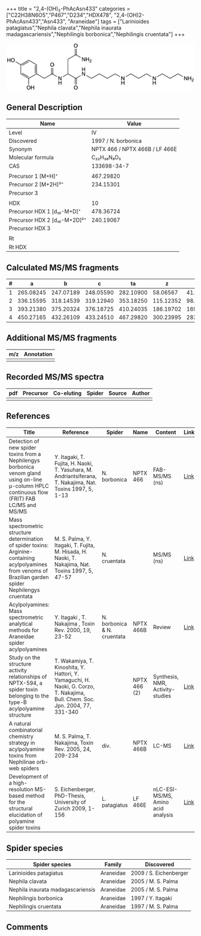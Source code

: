 +++
title = "2,4-(OH)₂-PhAcAsn433"
categories = ["C22H38N6O5","P467","D234","HDX478",
"2,4-(OH)2-PhAcAsn433","Asn433",
"Araneidae"]
tags = ["Larinioides patagiatus","Nephila clavata","Nephila inaurata madagascariensis","Nephilingis borbonica","Nephilingis cruentata"]
+++

![](/img/2-4-OH2-PhAcAsn433.png)

## General Description

| Name                         | Value                          |
|------------------------------|--------------------------------|
| Level                        | IV                             |
| Discovered                   | 1997 / N. borbonica            |
| Synonym                      | NPTX 466 / NPTX 466B / LF 466E |
| Molecular formula            | C₂₂H₃₈N₆O₅                     |
| CAS                          | 133698-34-7                    |
|                              |                                |
| Precursor 1 [M+H]⁺           | 467.29820                      |
| Precursor 2 [M+2H]²⁺         | 234.15301                      |
| Precursor 3                  |                                |
|                              |                                |
| HDX                          | 10                             |
| Precursor HDX 1 [d₁₀-M+D]⁺   | 478.36724                      |
| Precursor HDX 2 [d₁₀-M+2D]²⁺ | 240.19067                      |
| Precursor HDX 3              |                                |
|                              |                                |
| Rt                           |                                |
| Rt HDX                       |                                |

## Calculated MS/MS fragments

| # | a         | b         | c         | ta        | z         | y         | tz        |
|---|-----------|-----------|-----------|-----------|-----------|-----------|-----------|
| 1 | 265.08245 | 247.07189 | 248.05590 | 282.10900 | 58.06567  | 41.03912  | 75.09222  |
| 2 | 336.15595 | 318.14539 | 319.12940 | 353.18250 | 115.12352 | 98.09697  | 132.15007 |
| 3 | 393.21380 | 375.20324 | 376.18725 | 410.24035 | 186.19702 | 169.17047 | 203.22357 |
| 4 | 450.27165 | 432.26109 | 433.24510 | 467.29820 | 300.23995 | 283.21340 | 317.26650 |

## Additional MS/MS fragments

| m/z       | Annotation |
|-----------|------------|
|           |            |

## Recorded MS/MS spectra

| pdf | Precursor | Co-eluting | Spider | Source | Author |
|-----|-----------|------------|--------|--------|--------|
|     |           |            |        |        |        |

## References

| Title                                                                                                                                                        | Reference                                                                                                                     | Spider                      | Name         | Content                            | Link                                                                                                               |
|--------------------------------------------------------------------------------------------------------------------------------------------------------------|-------------------------------------------------------------------------------------------------------------------------------|-----------------------------|--------------|------------------------------------|--------------------------------------------------------------------------------------------------------------------|
| Detection of new spider toxins from a Nephilengys borbonica venom gland using on-line µ-column HPLC continuous flow (FRIT) FAB LC/MS and MS/MS               | Y. Itagaki, T. Fujita, H. Naoki, T. Yasuhara, M. Andriantsiferana, T. Nakajima, Nat. Toxins 1997, 5, 1-13                     | N. borbonica                | NPTX 466     | FAB-MS/MS (ns)                     | [Link](https://onlinelibrary.wiley.com/doi/abs/10.1002/%28SICI%29%281997%295%3A1%3C1%3A%3AAID-NT1%3E3.0.CO%3B2-8)  |
| Mass spectrometric structure determination of spider toxins: Arginine-containing acylpolyamines from venoms of Brazilian garden spider Nephilengys cruentata | M. S. Palma, Y. Itagaki, T. Fujita, M. Hisada, H. Naoki, T. Nakajima, Nat. Toxins 1997, 5, 47-57                              | N. cruentata                |              | MS/MS (ns)                         | [Link](https://onlinelibrary.wiley.com/doi/abs/10.1002/%28SICI%29%281997%295%3A2%3C47%3A%3AAID-NT1%3E3.0.CO%3B2-X) |
| Acylpolyamines: Mass spectrometric analytical methods for Araneidae spider acylpolyamines                                                                    | Y. Itagaki , T. Nakajima , Toxin Rev. 2000, 19, 23-52                                                                         | N. borbonica & N. cruentata | NPTX 466B    | Review                             | [Link](https://www.tandfonline.com/doi/abs/10.1081/TXR-100100314)                                                  |
| Study on the structure activity relationships of NPTX-594, a spider toxin belonging to the type-B acylpolyamine structure                                    | T. Wakamiya, T. Kinoshita, Y. Hattori, Y. Yamaguchi, H. Naoki, G. Corzo, T. Nakajima, Bull. Chem. Soc. Jpn. 2004, 77, 331-340 |                             | NPTX 466 (2) | Synthesis, NMR, Activity-studies   | [Link](https://www.journal.csj.jp/doi/10.1246/bcsj.77.331)                                                         |
| A natural combinatorial chemistry strategy in acylpolyamine toxins from Nephilinae orb-web spiders                                                           | M. S. Palma, T. Nakajima, Toxin Rev. 2005, 24, 209-234                                                                        | div.                        | NPTX 466B    | LC-MS                              | [Link](https://www.tandfonline.com/doi/abs/10.1081/TXR-200057857)                                                  |
| Development of a high-resolution MS-based method for the structural elucidation of polyamine spider toxins                                                   | S. Eichenberger, PhD-Thesis, University of Zurich 2009, 1-156                                                                 | L. patagiatus               | LF 466E      | nLC-ESI-MS/MS, Amino acid analysis | [Link](https://www.zora.uzh.ch/id/eprint/12787/1/Eichenberger.pdf)                                                 |

## Spider species

| Spider species                    | Family    | Discovered             |
|-----------------------------------|-----------|------------------------|
| Larinioides patagiatus            | Araneidae | 2009 / S. Eichenberger |
| Nephila clavata                   | Araneidae | 2005 / M. S. Palma     |
| Nephila inaurata madagascariensis | Araneidae | 2005 / M. S. Palma     |
| Nephilingis borbonica             | Araneidae | 1997 / Y. Itagaki      |
| Nephilingis cruentata             | Araneidae | 1997 / M. S. Palma     |

## Comments